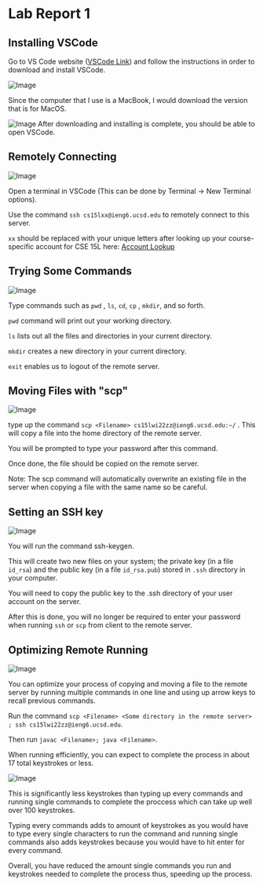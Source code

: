 # Lab Report 1

## Installing VSCode

Go to VS Code website ([VSCode Link](https://code.visualstudio.com/)) and follow the instructions in order to download and install VSCode.

![Image](systemDownload.png)

Since the computer that I use is a MacBook, I would download the version that is for MacOS.

![Image](VSCode.png)
After downloading and installing is complete, you should be able to open VSCode.

## Remotely Connecting

![Image](RemotelyConnecting.png)

Open a terminal in VSCode (This can be done by Terminal -> New Terminal options).

Use the command `ssh cs15lxx@ieng6.ucsd.edu` to remotely connect to this server.

`xx` should be replaced with your unique letters after looking up your course-specific account for CSE 15L here: [Account Lookup](https://sdacs.ucsd.edu/~icc/index.php)

## Trying Some Commands

![Image](Commands.png)

Type commands such as `pwd` , `ls`, `cd`, `cp` , `mkdir`, and so forth.

`pwd` command will print out your working directory.

`ls` lists out all the files and directories in your current directory.

`mkdir` creates a new directory in your current directory.

`exit` enables us to logout of the remote server.

## Moving Files with "scp"

![Image](SCP.png)

type up the command `scp <Filename> cs15lwi22zz@ieng6.ucsd.edu:~/` . This will copy a file into the home directory of the remote server. 
  
You will be prompted to type your password after this command.

Once done, the file should be copied on the remote server. 

Note: The scp command will automatically overwrite an existing file in the server when copying a file with the same name so be careful.
 
  
## Setting an SSH key

![Image](SSH-keygen.png)
  
You will run the command ssh-keygen. 
  
This will create two new files on your system; the private key (in a file `id_rsa`) and the public key (in a file `id_rsa.pub`) stored in `.ssh` directory in your computer.  
  
You will need to copy the public key to the .ssh directory of your user account on the server.

After this is done, you will no longer be required to enter your password when running `ssh` or `scp` from client to the remote server.
  
  
## Optimizing Remote Running

![Image](Optimization.png)
  
You can optimize your process of copying and moving a file to the remote server by running multiple commands in one line and using up arrow keys to recall previous commands.
  
Run the command `scp <Filename> <Some directory in the remote server> ; ssh cs15lwi22zz@ieng6.ucsd.edu`.
  
Then run `javac <Filename>; java <Filename>`.

When running efficiently, you can expect to complete the process in about 17 total keystrokes or less.  

![Image](Unoptimized.png)

This is significantly less keystrokes than typing up every commands and running single commands to complete the proccess which can take up well over 100 keystrokes.

Typing every commands adds to amount of keystrokes as you would have to type every single characters to run the command and running single commands also adds keystrokes because you would have to hit enter for every command.

Overall, you have reduced the amount single commands you run and keystrokes needed to complete the process thus, speeding up the process.  
